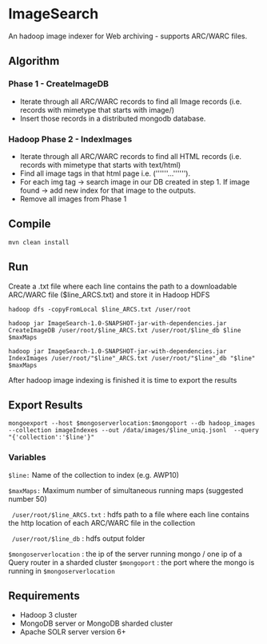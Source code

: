 # ImageSearch
An hadoop image indexer for Web archiving - supports ARC/WARC files.

## Algorithm 
### Phase 1 - CreateImageDB
- Iterate through all ARC/WARC records to find all Image records (i.e. records with mimetype that starts with image/)
- Insert those records in a distributed mongodb database.

### Hadoop Phase 2 - IndexImages
- Iterate through all ARC/WARC records to find all HTML records (i.e. records with mimetype that starts with text/html)
- Find all image tags in that html page i.e. ('''<img>'''...'''</img>''').
- For each img tag -> search image in our DB created in step 1. If image found -> add new index for that image to the outputs.
- Remove all images from Phase 1

## Compile
```mvn clean install``` 

## Run
Create a .txt file where each line contains the path to a downloadable ARC/WARC file ($line_ARCS.txt) and store it in Hadoop HDFS

```hadoop dfs -copyFromLocal $line_ARCS.txt /user/root```

```hadoop jar ImageSearch-1.0-SNAPSHOT-jar-with-dependencies.jar CreateImageDB /user/root/$line_ARCS.txt /user/root/$line_db $line $maxMaps ```

```hadoop jar ImageSearch-1.0-SNAPSHOT-jar-with-dependencies.jar IndexImages /user/root/"$line"_ARCS.txt /user/root/"$line"_db "$line" $maxMaps```  

After hadoop image indexing is finished it is time to export the results

## Export Results
```mongoexport --host $mongoserverlocation:$mongoport --db hadoop_images --collection imageIndexes --out /data/images/$line_uniq.jsonl  --query "{'collection':'$line'}"```  

### Variables
```$line:```  Name of the collection to index (e.g. AWP10) 

```$maxMaps:``` Maximum number of simultaneous running maps (suggested number 50)

``` /user/root/$line_ARCS.txt```  : hdfs path to a file where each line contains the http location of each ARC/WARC file in the collection

``` /user/root/$line_db``` : hdfs output folder

```$mongoserverlocation``` : the ip of the server running mongo / one ip of a Query router in a sharded cluster
```$mongoport``` : the port where the mongo is running in ```$mongoserverlocation```


## Requirements
- Hadoop 3 cluster
- MongoDB server or MongoDB sharded cluster
- Apache SOLR server version 6+
